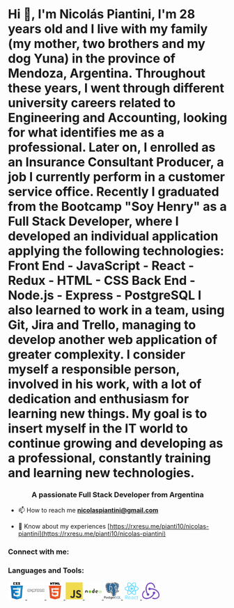 <h1 align="left">Hi 👋, I'm Nicolás Piantini, I'm 28 years old and I live with my family (my mother, two brothers and my dog Yuna) in the province of Mendoza, Argentina. Throughout these years, I went through different university careers related to Engineering and Accounting, looking for what identifies me as a professional. Later on, I enrolled as an Insurance Consultant Producer, a job I currently perform in a customer service office. Recently I graduated from the Bootcamp "Soy Henry" as a Full Stack Developer, where I developed an individual application applying the following technologies: Front End - JavaScript - React - Redux - HTML - CSS Back End - Node.js - Express - PostgreSQL I also learned to work in a team, using Git, Jira and Trello, managing to develop another web application of greater complexity. I consider myself a responsible person, involved in his work, with a lot of dedication and enthusiasm for learning new things. My goal is to insert myself in the IT world to continue growing and developing as a professional, constantly training and learning new technologies.</h1>
<h3 align="center">A passionate Full Stack Developer from Argentina</h3>

- 📫 How to reach me **nicolaspiantini@gmail.com**

- 📄 Know about my experiences [https://rxresu.me/pianti10/nicolas-piantini](https://rxresu.me/pianti10/nicolas-piantini)

<h3 align="left">Connect with me:</h3>
<p align="left">
</p>

<h3 align="left">Languages and Tools:</h3>
<p align="left"> <a href="https://www.w3schools.com/css/" target="_blank" rel="noreferrer"> <img src="https://raw.githubusercontent.com/devicons/devicon/master/icons/css3/css3-original-wordmark.svg" alt="css3" width="40" height="40"/> </a> <a href="https://expressjs.com" target="_blank" rel="noreferrer"> <img src="https://raw.githubusercontent.com/devicons/devicon/master/icons/express/express-original-wordmark.svg" alt="express" width="40" height="40"/> </a> <a href="https://www.w3.org/html/" target="_blank" rel="noreferrer"> <img src="https://raw.githubusercontent.com/devicons/devicon/master/icons/html5/html5-original-wordmark.svg" alt="html5" width="40" height="40"/> </a> <a href="https://developer.mozilla.org/en-US/docs/Web/JavaScript" target="_blank" rel="noreferrer"> <img src="https://raw.githubusercontent.com/devicons/devicon/master/icons/javascript/javascript-original.svg" alt="javascript" width="40" height="40"/> </a> <a href="https://nodejs.org" target="_blank" rel="noreferrer"> <img src="https://raw.githubusercontent.com/devicons/devicon/master/icons/nodejs/nodejs-original-wordmark.svg" alt="nodejs" width="40" height="40"/> </a> <a href="https://www.postgresql.org" target="_blank" rel="noreferrer"> <img src="https://raw.githubusercontent.com/devicons/devicon/master/icons/postgresql/postgresql-original-wordmark.svg" alt="postgresql" width="40" height="40"/> </a> <a href="https://reactjs.org/" target="_blank" rel="noreferrer"> <img src="https://raw.githubusercontent.com/devicons/devicon/master/icons/react/react-original-wordmark.svg" alt="react" width="40" height="40"/> </a> <a href="https://redux.js.org" target="_blank" rel="noreferrer"> <img src="https://raw.githubusercontent.com/devicons/devicon/master/icons/redux/redux-original.svg" alt="redux" width="40" height="40"/> </a> </p>

